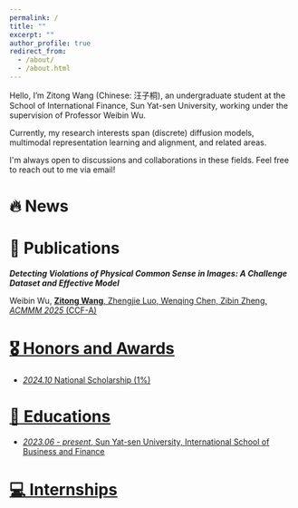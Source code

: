 ```yaml
---
permalink: /
title: ""
excerpt: ""
author_profile: true
redirect_from: 
  - /about/
  - /about.html
---
```

Hello, I’m Zitong Wang (Chinese: 汪子桐), an undergraduate student at the School of International Finance, Sun Yat-sen University, working under the supervision of Professor Weibin Wu. 

Currently, my research interests span (discrete) diffusion models, multimodal representation learning and alignment, and related areas.

I'm always open to discussions and collaborations in these fields. Feel free to reach out to me via email!


# 🔥 News



# 📝 Publications 
***Detecting Violations of Physical Common Sense in Images: A Challenge Dataset and Effective Model*** 

  Weibin Wu, **<u>Zitong Wang<u>**, Zhengjie Luo, Wenqing Chen, Zibin Zheng, *ACMMM 2025* (CCF-A)

# 🎖 Honors and Awards
- *2024.10* National Scholarship (1%)

# 📖 Educations
- *2023.06 - present*, Sun Yat-sen University, International School of Business and Finance

# 💻 Internships
